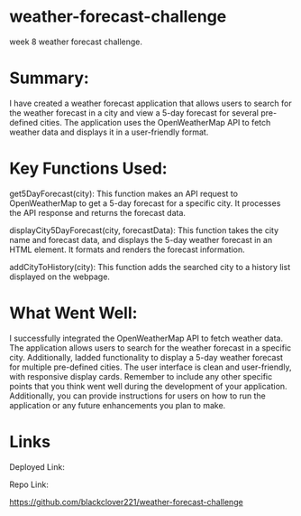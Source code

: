 # weather-forecast-challenge
week 8 weather forecast challenge. 

# Summary:
I have created a weather forecast application that allows users to search for the weather forecast in a city and view a 5-day forecast for several pre-defined cities. The application uses the OpenWeatherMap API to fetch weather data and displays it in a user-friendly format.

# Key Functions Used:

get5DayForecast(city): This function makes an API request to OpenWeatherMap to get a 5-day forecast for a specific city. It processes the API response and returns the forecast data.

displayCity5DayForecast(city, forecastData): This function takes the city name and forecast data, and displays the 5-day weather forecast in an HTML element. It formats and renders the forecast information.

addCityToHistory(city): This function adds the searched city to a history list displayed on the webpage.

# What Went Well:

I successfully integrated the OpenWeatherMap API to fetch weather data.
The application allows users to search for the weather forecast in a specific city.
Additionally, Iadded functionality to display a 5-day weather forecast for multiple pre-defined cities.
The user interface is clean and user-friendly, with responsive display cards.
Remember to include any other specific points that you think went well during the development of your application. Additionally, you can provide instructions for users on how to run the application or any future enhancements you plan to make.

# Links

Deployed Link: 



Repo Link: 

https://github.com/blackclover221/weather-forecast-challenge
